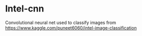 # Intel-cnn
Convolutional neural net used to classify images from https://www.kaggle.com/puneet6060/intel-image-classification
